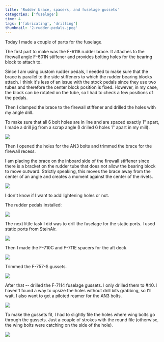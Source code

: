 ```yaml
---
title: 'Rudder brace, spacers, and fuselage gussets'
categories: ['fuselage']
time: 4
tags: ['fabricating', 'drilling']
thumbnail: '2-rudder-pedals.jpeg'
---
```


Today I made a couple of parts for the fuselage. 

<!-- more -->

The first part to make was the F-6118 rudder brace. It attaches to the firewall angle F-601N stiffener and provides bolting holes for the bearing block to attach to.

Since I am using custom rudder pedals, I needed to make sure that the brace is parallel to the side stiffeners to which the rudder bearing blocks attach. I think it's less of an issue with the stock pedals since they use two tubes and therefore the center block position is fixed. However, in my case, the block can be rotated on the tube, so I had to check a few positions of the pedals.

Then I clamped the brace to the firewall stiffener and drilled the holes with my angle drill.

To make sure that all 6 bolt holes are in line and are spaced exactly 1" apart, I made a drill jig from a scrap angle (I drilled 6 holes 1" apart in my mill).

![](0-locating-holes.jpeg)

Then I opened the holes for the AN3 bolts and trimmed the brace for the firewall recess.

I am placing the brace on the inboard side of the firewall stiffener since there is a bracket on the rudder tube that does not allow the bearing block to move outward. Strictly speaking, this moves the brace away from the center of an angle and creates a moment against the center of the rivets.

![](1-brace-clecoed.jpeg)

I don't know if I want to add lightening holes or not.

The rudder pedals installed:

![](2-rudder-pedals.jpeg)

The next little task I did was to drill the fuselage for the static ports. I used static ports from SteinAir.

![](3-static-port.jpeg)

Then I made the F-710C and F-711E spacers for the aft deck.

![](4-the-spacers.jpeg)

Trimmed the F-757-S gussets.

![](5-gussets-trimmed.jpeg)

After that -- drilled the F-7114 fuselage gussets. I only drilled them to #40. I haven't found a way to upsize the holes without drill bits grabbing, so I'll wait. I also want to get a piloted reamer for the AN3 bolts.

![](6-fuselage-gusset.jpeg)

To make the gussets fit, I had to slightly file the holes where wing bolts go through the gussets. Just a couple of strokes with the round file (otherwise, the wing bolts were catching on the side of the hole).

![](7-gusset-bolted.jpeg)